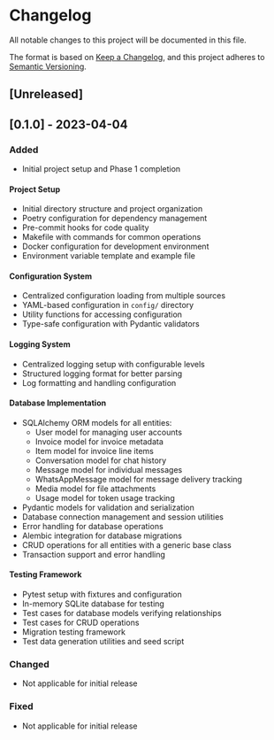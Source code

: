 # Changelog

All notable changes to this project will be documented in this file.

The format is based on [Keep a Changelog](https://keepachangelog.com/en/1.0.0/),
and this project adheres to [Semantic Versioning](https://semver.org/spec/v2.0.0.html).

## [Unreleased]

## [0.1.0] - 2023-04-04

### Added

- Initial project setup and Phase 1 completion
  
#### Project Setup
- Initial directory structure and project organization
- Poetry configuration for dependency management
- Pre-commit hooks for code quality
- Makefile with commands for common operations
- Docker configuration for development environment
- Environment variable template and example file

#### Configuration System
- Centralized configuration loading from multiple sources
- YAML-based configuration in `config/` directory
- Utility functions for accessing configuration
- Type-safe configuration with Pydantic validators

#### Logging System
- Centralized logging setup with configurable levels
- Structured logging format for better parsing
- Log formatting and handling configuration

#### Database Implementation
- SQLAlchemy ORM models for all entities:
  - User model for managing user accounts
  - Invoice model for invoice metadata
  - Item model for invoice line items
  - Conversation model for chat history
  - Message model for individual messages
  - WhatsAppMessage model for message delivery tracking
  - Media model for file attachments
  - Usage model for token usage tracking
- Pydantic models for validation and serialization
- Database connection management and session utilities
- Error handling for database operations
- Alembic integration for database migrations
- CRUD operations for all entities with a generic base class
- Transaction support and error handling

#### Testing Framework
- Pytest setup with fixtures and configuration
- In-memory SQLite database for testing
- Test cases for database models verifying relationships
- Test cases for CRUD operations
- Migration testing framework
- Test data generation utilities and seed script

### Changed
- Not applicable for initial release

### Fixed
- Not applicable for initial release 